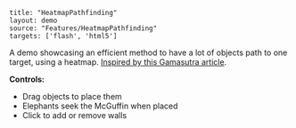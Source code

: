 ```
title: "HeatmapPathfinding"
layout: demo
source: "Features/HeatmapPathfinding"
targets: ['flash', 'html5']
```

A demo showcasing an efficient method to have a lot of objects path to one target, using a heatmap. [Inspired by this Gamasutra article](http://gamasutra.com/blogs/TylerGlaiel/20121007/178966/Some_experiments_in_pathfinding__AI.php).

**Controls:**
- Drag objects to place them
- Elephants seek the McGuffin when placed
- Click to add or remove walls
